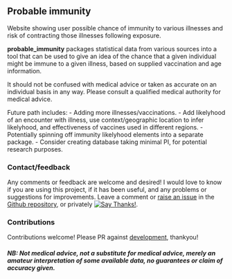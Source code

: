 ## Probable immunity

Website showing user possible chance of immunity to various illnesses and risk of contracting those illnesses following exposure.

**probable_immunity** packages statistical data from various sources into a tool that can be used to give an idea of the chance that a given individual might be immune to a given illness, based on supplied vaccination and age information. 

It should not be confused with medical advice or taken as accurate on an individual basis in any way. Please consult a qualified medical authority for medical advice. 

Future path includes:
    - Adding more illnesses/vaccinations.
    - Add likelyhood of an encounter with illness, use context/geographic location to infer likelyhood, and effectiveness of vaccines used in different regions. 
    - Potentially spinning off immunity likelyhood elements into a separate package. 
    - Consider creating database taking minimal PI, for potential research purposes.

### Contact/feedback
Any comments or feedback are welcome and desired! I would love to know if you are using this project, if it has been useful, and any problems or suggestions for improvements.
Leave a comment or [raise an issue](https://github.com/toonarmycaptain/probable_immunity/issues/new) in the [Github repository](https://github.com/toonarmycaptain/probable_immunity), or privately [![Say Thanks!](https://img.shields.io/badge/Say%20Thanks-!-1EAEDB.svg)](https://saythanks.io/to/toonarmycaptain).

### Contributions
Contributions welcome! Please PR against [development](https://github.com/toonarmycaptain/probable_immunity/tree/development), thankyou!

##### NB: Not medical advice, not a substitute for medical advice, merely an amateur interpretation of some available data, no guarantees or claim of accuracy given. 
